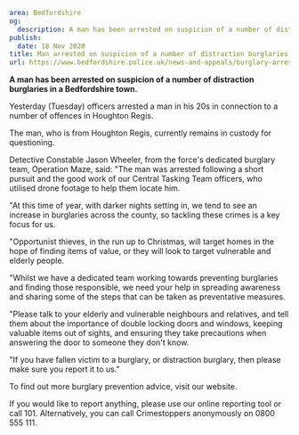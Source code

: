 ```yaml
area: Bedfordshire
og:
  description: A man has been arrested on suspicion of a number of distraction burglaries in a Bedfordshire town.
publish:
  date: 18 Nov 2020
title: Man arrested on suspicion of a number of distraction burglaries
url: https://www.bedfordshire.police.uk/news-and-appeals/burglary-arrest-nov20
```

**A man has been arrested on suspicion of a number of distraction burglaries in a Bedfordshire town.**

Yesterday (Tuesday) officers arrested a man in his 20s in connection to a number of offences in Houghton Regis.

The man, who is from Houghton Regis, currently remains in custody for questioning.

Detective Constable Jason Wheeler, from the force's dedicated burglary team, Operation Maze, said: "The man was arrested following a short pursuit and the good work of our Central Tasking Team officers, who utilised drone footage to help them locate him.

"At this time of year, with darker nights setting in, we tend to see an increase in burglaries across the county, so tackling these crimes is a key focus for us.

"Opportunist thieves, in the run up to Christmas, will target homes in the hope of finding items of value, or they will look to target vulnerable and elderly people.

"Whilst we have a dedicated team working towards preventing burglaries and finding those responsible, we need your help in spreading awareness and sharing some of the steps that can be taken as preventative measures.

"Please talk to your elderly and vulnerable neighbours and relatives, and tell them about the importance of double locking doors and windows, keeping valuable items out of sights, and ensuring they take precautions when answering the door to someone they don't know.

"If you have fallen victim to a burglary, or distraction burglary, then please make sure you report it to us."

To find out more burglary prevention advice, visit our website.

If you would like to report anything, please use our online reporting tool or call 101. Alternatively, you can call Crimestoppers anonymously on 0800 555 111.
